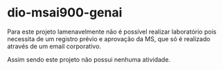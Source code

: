 # dio-msai900-genai

Para este projeto lamenavelmente não é possível realizar laboratório pois necessita de um registro prévio e aprovação da MS, que só é realizado através de um email corporativo.

Assim sendo este projeto não possui nenhuma atividade.